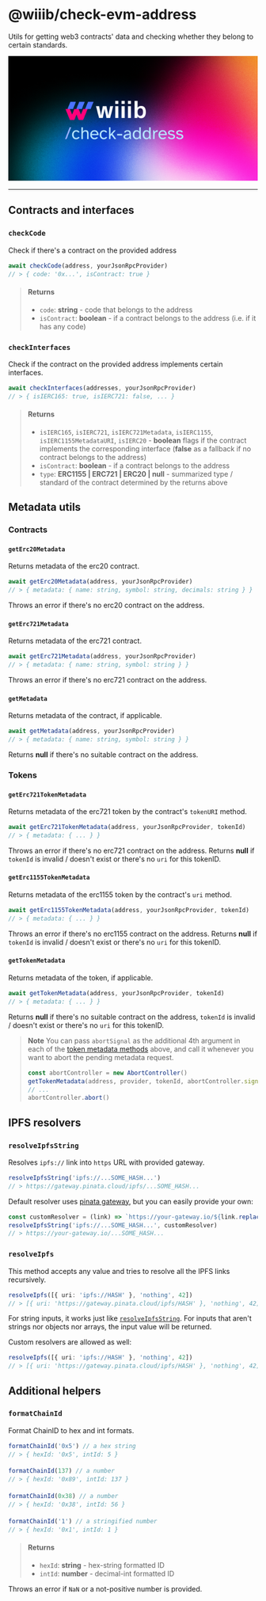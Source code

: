 # @wiiib/check-evm-address

Utils for getting web3 contracts' data and checking whether they belong to certain standards.

![Cover](.github/cover.png)

---

## Contracts and interfaces

### `checkCode`
Check if there's a contract on the provided address
```ts
await checkCode(address, yourJsonRpcProvider)
// > { code: '0x...', isContract: true }
```
> #### Returns
> - `code`: **string** - code that belongs to the address
> - `isContract`: **boolean** - if a contract belongs to the address (i.e. if it has any code)


### `checkInterfaces`
Check if the contract on the provided address implements certain interfaces.
```ts
await checkInterfaces(addresses, yourJsonRpcProvider)
// > { isIERC165: true, isIERC721: false, ... }
```
> #### Returns
> - `isIERC165`, `isIERC721`, `isIERC721Metadata`, `isIERC1155`, `isIERC1155MetadataURI`, `isIERC20` - **boolean** flags if the contract implements the corresponding interface (**false** as a fallback if no contract belongs to the address)
> - `isContract`: **boolean** - if a contract belongs to the address
> - `type`: **ERC1155 | ERC721 | ERC20 | null** - summarized type / standard of the contract determined by the returns above


## Metadata utils

### Contracts

#### `getErc20Metadata`
Returns metadata of the erc20 contract.
```ts
await getErc20Metadata(address, yourJsonRpcProvider)
// > { metadata: { name: string, symbol: string, decimals: string } }
```
Throws an error if there's no erc20 contract on the address.


#### `getErc721Metadata`
Returns metadata of the erc721 contract.
```ts
await getErc721Metadata(address, yourJsonRpcProvider)
// > { metadata: { name: string, symbol: string } }
```
Throws an error if there's no erc721 contract on the address.


#### `getMetadata`
Returns metadata of the contract, if applicable.
```ts
await getMetadata(address, yourJsonRpcProvider)
// > { metadata: { name: string, symbol: string } }
```
Returns **null** if there's no suitable contract on the address.


### Tokens

#### `getErc721TokenMetadata`
Returns metadata of the erc721 token by the contract's `tokenURI` method.
```ts
await getErc721TokenMetadata(address, yourJsonRpcProvider, tokenId)
// > { metadata: { ... } }
```
Throws an error if there's no erc721 contract on the address.
Returns **null** if `tokenId` is invalid / doesn't exist or there's no `uri` for this tokenID.


#### `getErc1155TokenMetadata`
Returns metadata of the erc1155 token by the contract's `uri` method.
```ts
await getErc1155TokenMetadata(address, yourJsonRpcProvider, tokenId)
// > { metadata: { ... } }
```
Throws an error if there's no erc1155 contract on the address.
Returns **null** if `tokenId` is invalid / doesn't exist or there's no `uri` for this tokenID.


#### `getTokenMetadata`
Returns metadata of the token, if applicable.
```ts
await getTokenMetadata(address, yourJsonRpcProvider, tokenId)
// > { metadata: { ... } }
```
Returns **null** if there's no suitable contract on the address, `tokenId` is invalid / doesn't exist or there's no `uri` for this tokenID.


> **Note**
> You can pass `abortSignal` as the additional 4th argument in each of the [token metadata methods](#tokens) above, and call it whenever you want to abort the pending metadata request.
> ```ts
> const abortController = new AbortController()
> getTokenMetadata(address, provider, tokenId, abortController.signal).then(/* ... */)
> // ...
> abortController.abort()
> ```


## IPFS resolvers

### `resolveIpfsString`
Resolves `ipfs://` link into `https` URL with provided gateway.

```ts
resolveIpfsString('ipfs://...SOME_HASH...')
// > https://gateway.pinata.cloud/ipfs/...SOME_HASH...
```

Default resolver uses [pinata gateway](https://app.pinata.cloud/gateway), but you can easily provide your own:
```ts
const customResolver = (link) => `https://your-gateway.io/${link.replace(/^ipfs:\/\//, '')}`
resolveIpfsString('ipfs://...SOME_HASH...', customResolver)
// > https://your-gateway.io/...SOME_HASH...
```

### `resolveIpfs`
This method accepts any value and tries to resolve all the IPFS links recursively.
```ts
resolveIpfs([{ uri: 'ipfs://HASH' }, 'nothing', 42])
// > [{ uri: 'https://gateway.pinata.cloud/ipfs/HASH' }, 'nothing', 42]
```

For string inputs, it works just like [`resolveIpfsString`](#resolveIpfsString).
For inputs that aren't strings nor objects nor arrays, the input value will be returned.

Custom resolvers are allowed as well:
```ts
resolveIpfs([{ uri: 'ipfs://HASH' }, 'nothing', 42])
// > [{ uri: 'https://gateway.pinata.cloud/ipfs/HASH' }, 'nothing', 42]
```

## Additional helpers

### `formatChainId`
Format ChainID to hex and int formats.

```ts
formatChainId('0x5') // a hex string
// > { hexId: '0x5', intId: 5 }

formatChainId(137) // a number
// > { hexId: '0x89', intId: 137 }

formatChainId(0x38) // a number
// > { hexId: '0x38', intId: 56 }

formatChainId('1') // a stringified number
// > { hexId: '0x1', intId: 1 }
```
> #### Returns
> - `hexId`: **string** - hex-string formatted ID
> - `intId`: **number** - decimal-int formatted ID

Throws an error if `NaN` or a not-positive number is provided.
